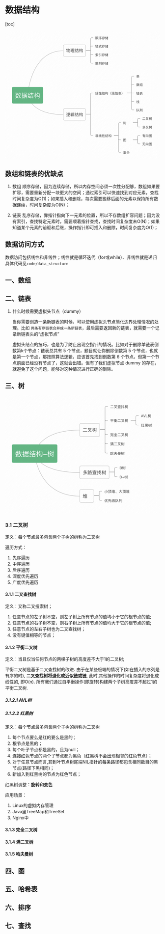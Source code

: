 # 数据结构

[toc]

![数据结构](/pic/%E6%95%B0%E6%8D%AE%E7%BB%93%E6%9E%84.jpg)

## 数组和链表的优缺点

1. 数组
顺序存储，因为连续存储，所以内存空间必须一次性分配够，数组如果要扩容，需要重新分配一块更大的空间；通过索引可以快速找到对应元素，查找时间复杂度为O(1)；如果插入和删除，每次需要搬移后面的元素以保持所有数据连续，时间复杂度为O(N)；

2. 链表
乱序存储，靠指针指向下一元素的位置，所以不存数组扩容问题；因为没有索引，查找特定元素时，需要顺着指针查找，查找时间复杂度未O(N)；如果知道某个元素的前驱和后继，操作指针即可插入和删除，时间复杂度为O(1)；

## 数据访问方式

数据访问包括线性和非线性；线性就是循环迭代（for或while）、非线性就是递归
具体代码见`code/data_structure`

## 一、数组

## 二、链表

1. 什么时候需要虚拟头节点（dummy）

    当你需要创造一条新链表的时候，可以使用虚拟头节点简化边界处理情况的处理。比如
    `两条有序链表合并成一条新链表`，最后需要返回新的链表，就需要一个记录新链表头的“虚拟节点”

    虚拟头结点的技巧，也是为了防止出现空指针的情况。比如对于删除单链表倒数第k个节点：链表总共有 5 个节点，题目就让你删除倒数第 5 个节点，也就是第一个节点，那按照算法逻辑，应该首先找到倒数第 6 个节点。但第一个节点前面已经没有节点了，这就会出错。但有了我们虚拟节点 dummy 的存在，就避免了这个问题，能够对这种情况进行正确的删除。

## 三、树

![数据结构-树](/pic/数据结构-树.jpg)

### 3.1 二叉树

定义：每个节点最多包含两个子树的树称为二叉树

遍历方式：

1. 先序遍历
2. 中序遍历
3. 后序遍历
4. 深度优先遍历
5. 广度优先遍历

#### 3.1.1 二叉查找树

定义：又称二叉搜索树；

1. 任意节点的左子树不空，则左子树上所有节点的值均小于它的根节点的值;
2. 任意节点的右子树不空，则右子树上所有节点的值均大于它的根节点的值;
3. 任意节点的左右子树也为二叉查找树；
4. 没有键值相等的节点；

#### 3.1.2 平衡二叉树

定义：当且仅当任何节点的两棵子树的高度差不大于1的二叉树;

平衡二叉树是基于二叉查找树的改进. 由于在某些极端的情况下(如在插入的序列是有序的时), **二叉查找树将退化成近似链或链**, 此时,其他操作的时间复杂度将退化成线性的, 即O(n). 所有我们通过自平衡操作(即旋转)构建两个子树高度差不超过1的平衡二叉树.

##### 3.1.2.1 AVL树

##### 3.1.2.2 红黑树

定义：每个节点最多包含两个子树的树称为二叉树

1. 每个节点要么是红的要么是黑的；
2. 根节点是黑的；
3. 每个叶子节点都是黑的，且为null；
4. 连接红色节点的两个子节点都为黑色（红黑树不会出现相邻的红色节点）；
5. 对于任意节点而言,其到叶节点树尾端NIL指针的每条路径都包含相同数目的黑节点(路径下黑相同)；
6. 新加入到红黑树的节点为红色节点；

红黑树调整：**旋转和变色**

应用场景：

1. Linux的虚拟内存管理
2. Java里TreeMap和TreeSet
3. Nginx中

#### 3.1.3 完全二叉树

#### 3.1.4 满二叉树

#### 3.1.5 哈夫曼树

## 四、图

## 五、哈希表

## 六、排序

## 七、查找
